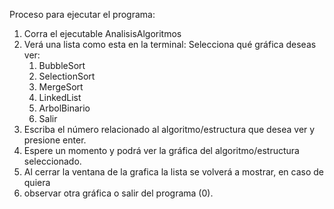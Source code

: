 Proceso para ejecutar el programa:
1. Corra el ejecutable AnalisisAlgoritmos
2. Verá una lista como esta en la terminal:
   Selecciona qué gráfica deseas ver:
    1. BubbleSort
    2. SelectionSort
    3. MergeSort
    4. LinkedList
    5. ArbolBinario
    0. Salir
3. Escriba el número relacionado al algoritmo/estructura que desea ver y presione enter.
4. Espere un momento y podrá ver la gráfica del algoritmo/estructura seleccionado.
5. Al cerrar la ventana de la grafica la lista se volverá a mostrar, en caso de quiera
6. observar otra gráfica o salir del programa (0).

